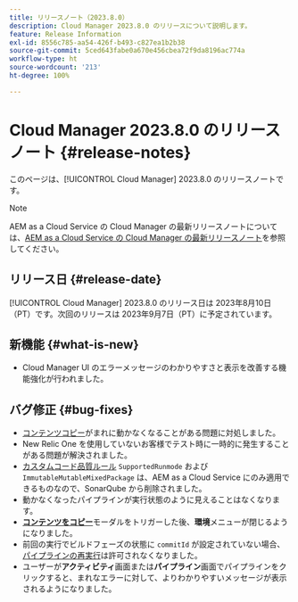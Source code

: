```yaml
---
title: リリースノート（2023.8.0）
description: Cloud Manager 2023.8.0 のリリースについて説明します。
feature: Release Information
exl-id: 8556c785-aa54-426f-b493-c827ea1b2b38
source-git-commit: 5ced643fabe0a670e456cbea72f9da8196ac774a
workflow-type: ht
source-wordcount: '213'
ht-degree: 100%

---
```


# Cloud Manager 2023.8.0 のリリースノート {#release-notes}

このページは、[!UICONTROL Cloud Manager] 2023.8.0 のリリースノートです。

>[!NOTE]
>
>AEM as a Cloud Service の Cloud Manager の最新リリースノートについては、[AEM as a Cloud Service の Cloud Manager の最新リリースノート](https://experienceleague.adobe.com/ja/docs/experience-manager-cloud-service/content/release-notes/cloud-manager/current)を参照してください。

## リリース日 {#release-date}

[!UICONTROL Cloud Manager] 2023.8.0 のリリース日は 2023年8月10日（PT）です。次回のリリースは 2023年9月7日（PT）に予定されています。

## 新機能 {#what-is-new}

* Cloud Manager UI のエラーメッセージのわかりやすさと表示を改善する機能強化が行われました。

## バグ修正 {#bug-fixes}

* [コンテンツコピー](/help/using/content-copy.md)がまれに動かなくなることがある問題に対処しました。
* New Relic One を使用していないお客様でテスト時に一時的に発生することがある問題が解決されました。
* [カスタムコード品質ルール](/help/using/custom-code-quality-rules.md) `SupportedRunmode` および `ImmutableMutableMixedPackage` は、AEM as a Cloud Service にのみ適用できるものなので、SonarQube から削除されました。
* 動かなくなったパイプラインが実行状態のように見えることはなくなります。
* **[コンテンツをコピー](/help/using/content-copy.md)**&#x200B;モーダルをトリガーした後、**環境**&#x200B;メニューが閉じるようになりました。
* 前回の実行でビルドフェーズの状態に `commitId` が設定されていない場合、[パイプラインの再実行](/help/using/code-deployment.md#reexecute-deployment)は許可されなくなりました。
* ユーザーが&#x200B;**アクティビティ**&#x200B;画面または&#x200B;**パイプライン**&#x200B;画面でパイプラインをクリックすると、まれなエラーに対して、よりわかりやすいメッセージが表示されるようになりました。
